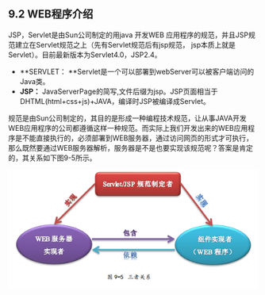 ## 9.2 WEB程序介绍

JSP，Servlet是由Sun公司制定的用java 开发WEB 应用程序的规范，并且JSP规范建立在Servlet规范之上（先有Servlet规范后有jsp规范， jsp本质上就是Servlet）。目前最新版本为Servlet4.0，JSP2.4。

* **SERVLET： **Servlet是一个可以部署到webServer可以被客户端访问的Java类。
* **JSP：** JavaServerPage的简写,文件后缀为jsp。JSP页面相当于DHTML\(html+css+js\)+JAVA，编译时JSP被编译成Servlet。

规范是由Sun公司制定的，其目的是形成一种编程技术规范，让从事JAVA开发WEB应用程序的公司都遵循这样一种规范。而实际上我们开发出来的WEB应用程序是不能直接执行的，必须部署到WEB服务器，通过访问网页的形式才可执行，那么既然要通过WEB服务器解析，服务器是不是也要实现该规范呢？答案是肯定的，其关系如下图9-5所示。

![](/assets/9-5.png)

